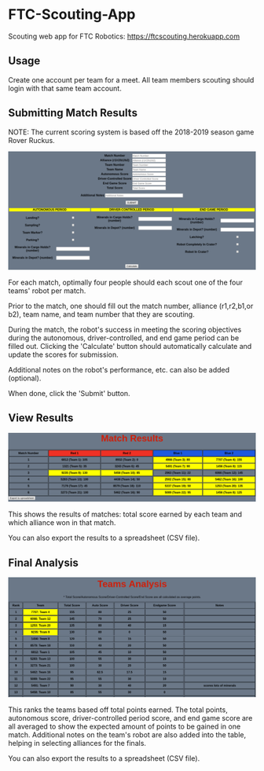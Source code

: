 # FTC-Scouting-App
Scouting web app for FTC Robotics: https://ftcscouting.herokuapp.com

## Usage

Create one account per team for a meet.
All team members scouting should login with that same team account.

## Submitting Match Results

NOTE: The current scoring system is based off the 2018-2019 season game Rover Ruckus.

![Submit Match Result page](screenshots/submit_match_result.png)

For each match, optimally four people should each scout one of the four teams' robot per match.

Prior to the match, one should fill out the match number, alliance (r1,r2,b1,or b2), team name, and team number that they are scouting.

During the match, the robot's success in meeting the scoring objectives during the autonomous, driver-controlled, and end game period can be filled out. Clicking the 'Calculate' button should automatically calculate and update the scores for submission.

Additional notes on the robot's performance, etc. can also be added (optional).

When done, click the 'Submit' button.

## View Results

![Match Results page](screenshots/match_results.png)

This shows the results of matches: total score earned by each team and which alliance won in that match.

You can also export the results to a spreadsheet (CSV 
file).

## Final Analysis

![Teams Analysis page](screenshots/teams_analysis.png)

This ranks the teams based off total points earned. The total points, autonomous score, driver-controlled period score, and end game score are all averaged to show the expected amount of points to be gained in one match. Additional notes on the team's robot are also added into the table, helping in selecting alliances for the finals.

You can also export the results to a spreadsheet (CSV file).
